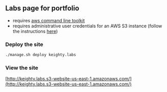 ## Labs page for portfolio

* requires [aws command line toolkit](https://aws.amazon.com/cli/)
* requires administrative user credentials for an AWS S3 instance (follow the instructions [here](http://docs.aws.amazon.com/gettingstarted/latest/swh/setting-up.html))

### Deploy the site

```bash
./manage.sh deploy keighty.labs
```

### View the site

[http://keighty.labs.s3-website-us-east-1.amazonaws.com/](http://keighty.labs.s3-website-us-east-1.amazonaws.com/)
